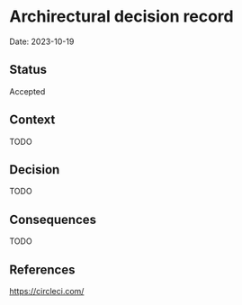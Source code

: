 # Archirectural decision record

Date: 2023-10-19

## Status

Accepted

## Context

TODO

## Decision

TODO

## Consequences

TODO

## References

https://circleci.com/